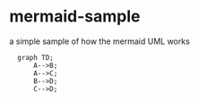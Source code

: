 # mermaid-sample
a simple sample of how the mermaid UML works





```mermaid
  graph TD;
      A-->B;
      A-->C;
      B-->D;
      C-->D;
```
